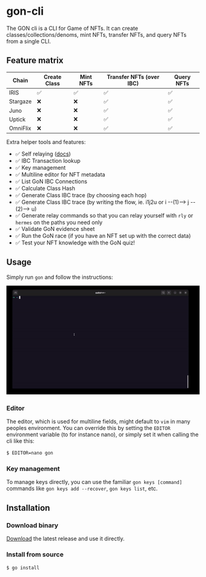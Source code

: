 # gon-cli

The GON cli is a CLI for Game of NFTs. It can create classes/collections/denoms, mint NFTs, transfer NFTs, and query NFTs from a single CLI.

## Feature matrix

| Chain    | Create Class | Mint NFTs | Transfer NFTs (over IBC) | Query NFTs |
|----------|--------------|-----------|--------------------------|------------|
| IRIS     | ✅            | ✅         | ✅                        | ✅          |
| Stargaze | ❌            | ❌         | ✅                        | ✅          |
| Juno     | ❌            | ❌         | ✅                        | ✅          |
| Uptick   | ❌            | ❌         | ✅                        | ✅          |
| OmniFlix | ❌            | ❌         | ✅                        | ✅          |

Extra helper tools and features:
- ✅ Self relaying ([docs](./self-relay.md))
- ✅ IBC Transaction lookup
- ✅ Key management
- ✅ Multiline editor for NFT metadata
- ✅ List GoN IBC Connections
- ✅ Calculate Class Hash
- ✅ Generate Class IBC trace (by choosing each hop)
- ✅ Generate Class IBC trace (by writing the flow, ie. i1j2u or i --(1)--> j --(2)--> u)
- ✅ Generate relay commands so that you can relay yourself with `rly` or `hermes` on the paths you need only
- ✅ Validate GoN evidence sheet
- ✅ Run the GoN race (if you have an NFT set up with the correct data)
- ✅ Test your NFT knowledge with the GoN quiz!

## Usage

Simply run `gon` and follow the instructions:

![gon.gif](./gon.gif)

### Editor
The editor, which is used for multiline fields, might default to `vim` in many peoples environment. You can override this by setting the `EDITOR` environment variable (to for instance nano), or simply set it when calling the cli like this:
```bash
$ EDITOR=nano gon
```

### Key management
To manage keys directly, you can use the familiar `gon keys [command]` commands like `gon keys add --recover`, `gon keys list`, etc.

## Installation

### Download binary

[Download](https://github.com/gjermundgaraba/gon-tools/releases/latest/download/gon) the latest release and use it directly.

### Install from source

```bash
$ go install
```
